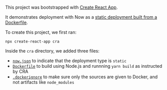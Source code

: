 This project was bootstrapped with [Create React App](https://github.com/facebookincubator/create-react-app).

It demonstrates deployment with Now as a [static deployment built from
a Dockerfile](https://zeit.co/blog/dockerfile-static).

To create this project, we first ran:

```
npx create-react-app cra
```

Inside the `cra` directory, we added three files:
- [`now.json`](https://github.com/zeit/now-dockerfile-static-cra/blob/master/now.json) to indicate that the deployment type is `static`
- [`Dockerfile`](https://github.com/zeit/now-dockerfile-static-cra/blob/master/Dockerfile) to build using Node.js and runnning `yarn build` as instructed by CRA
- [`.dockerignore`](https://github.com/zeit/now-dockerfile-static-cra/blob/master/.dockerignore) to make sure only the sources are given to Docker, and not artifacts like `node_modules`
